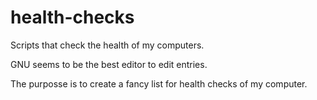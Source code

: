 # health-checks

Scripts that check the health of my computers.

GNU seems to be the best editor to edit entries.

The purposse is to create a fancy list for health checks of my computer.
